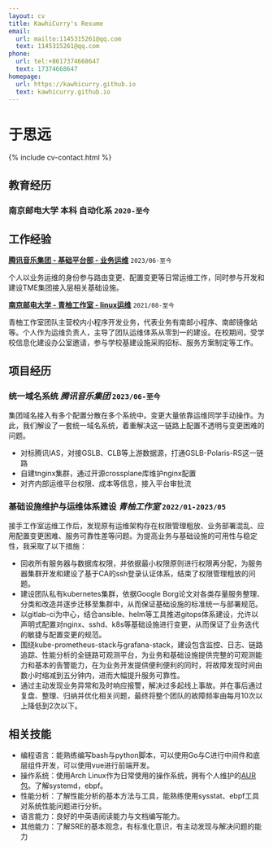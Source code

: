 ```yaml
---
layout: cv
title: KawhiCurry's Resume
email:
  url: mailto:1145315261@qq.com
  text: 1145315261@qq.com
phone:
  url: tel:+8617374668647
  text: 17374668647
homepage:
  url: https://kawhicurry.github.io
  text: kawhicurry.github.io
---
```


# 于思远

{% include cv-contact.html %}

## 教育经历

### 南京邮电大学 本科 自动化系 `2020-至今`

## 工作经验

[**腾讯音乐集团 - 基础平台部 - 业务运维**](https://join.tencentmusic.com/campus/post-details/?id=12187&refer_code) `2023/06-至今`

个人以业务运维的身份参与路由变更、配置变更等日常运维工作，同时参与开发和建设TME集团接入层相关基础设施。

[**南京邮电大学 - 青柚工作室 - linux运维**](https://qingyou.njupt.edu.cn) `2021/08-至今`

青柚工作室团队主营校内小程序开发业务，代表业务有南邮小程序、南邮镜像站等。个人作为运维负责人，主导了团队运维体系从零到一的建设。在校期间，受学校信息化建设办公室邀请，参与学校基建设施采购招标、服务方案制定等工作。

<!-- [**南京邮电大学 - Apollo机器人俱乐部 - 2D仿真组组长**](https://github.com/Apollo2d/) `2021-2022`

个人作为该科研竞赛项目组长，参与了相关Cpp项目的开发，并贡献了HFO Trainer等开源项目。 -->

## 项目经历

### **统一域名系统**  *腾讯音乐集团* `2023/06-至今`

集团域名接入有多个配置分散在多个系统中。变更大量依靠运维同学手动操作。为此，我们解设了一套统一域名系统，着重解决这一链路上配置不透明与变更困难的问题。

- 对标腾讯IAS，对接GSLB、CLB等上游数据源，打通GSLB-Polaris-RS这一链路
- 自建tnginx集群，通过开源crossplane库维护nginx配置
- 对齐内部运维平台权限、成本等信息，接入平台审批流

### **基础设施维护与运维体系建设** *青柚工作室* `2022/01-2023/05`

接手工作室运维工作后，发现原有运维架构存在权限管理粗放、业务部署混乱、应用配置变更困难、服务可靠性差等问题。为提高业务与基础设施的可用性与稳定性，我采取了以下措施：

- 回收所有服务器与数据库权限，并依据最小权限原则进行权限再分配，为服务器集群开发和建设了基于CA的ssh登录认证体系，结束了权限管理粗放的问题。
- 建设团队私有kubernetes集群，依据Google Borg论文对各类存量服务整理、分类和改造并逐步迁移至集群中，从而保证基础设施的标准统一与部署规范。
- 以gitlab-ci为中心，结合ansible、helm等工具推进gitops体系建设，允许以声明式配置对nginx、sshd、k8s等基础设施进行变更，从而保证了业务迭代的敏捷与配置变更的规范。
- 围绕kube-prometheus-stack与grafana-stack，建设包含监控、日志、链路追踪、性能分析的全链路可观测平台，为业务和基础设施提供完整的可观测能力和基本的告警能力，在为业务开发提供便利便利的同时，将故障发现时间由数小时缩减到五分钟内，进而大幅提升服务可靠性。
- 通过主动发现业务异常和及时响应报警，解决过多起线上事故。并在事后通过复盘、整理、归纳并优化相关问题，最终将整个团队的故障频率由每月10次以上降低到2次以下。

## 相关技能

- 编程语言：能熟练编写bash与python脚本，可以使用Go与C进行中间件和底层组件开发，可以使用vue进行前端开发。
- 操作系统：使用Arch Linux作为日常使用的操作系统，拥有个人维护的[AUR包](https://aur.archlinux.org/packages?O=0&SeB=m&K=kawhicurry&outdated=&SB=m&SO=d&PP=50&submit=Go)。了解systemd，ebpf。
- 性能分析：了解性能分析的基本方法与工具，能熟练使用sysstat、ebpf工具对系统性能问题进行分析。
- 语言能力：良好的中英语阅读能力与文档编写能力。
- 其他能力：了解SRE的基本观念，有标准化意识，有主动发现与解决问题的能力


